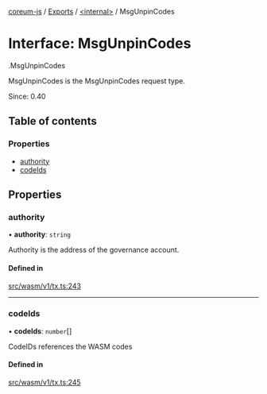 [coreum-js](../README.md) / [Exports](../modules.md) / [<internal\>](../modules/internal_.md) / MsgUnpinCodes

# Interface: MsgUnpinCodes

[<internal>](../modules/internal_.md).MsgUnpinCodes

MsgUnpinCodes is the MsgUnpinCodes request type.

Since: 0.40

## Table of contents

### Properties

- [authority](internal_.MsgUnpinCodes.md#authority)
- [codeIds](internal_.MsgUnpinCodes.md#codeids)

## Properties

### authority

• **authority**: `string`

Authority is the address of the governance account.

#### Defined in

[src/wasm/v1/tx.ts:243](https://github.com/PulsaraIO/coreum-js/blob/64a1208/src/wasm/v1/tx.ts#L243)

___

### codeIds

• **codeIds**: `number`[]

CodeIDs references the WASM codes

#### Defined in

[src/wasm/v1/tx.ts:245](https://github.com/PulsaraIO/coreum-js/blob/64a1208/src/wasm/v1/tx.ts#L245)
